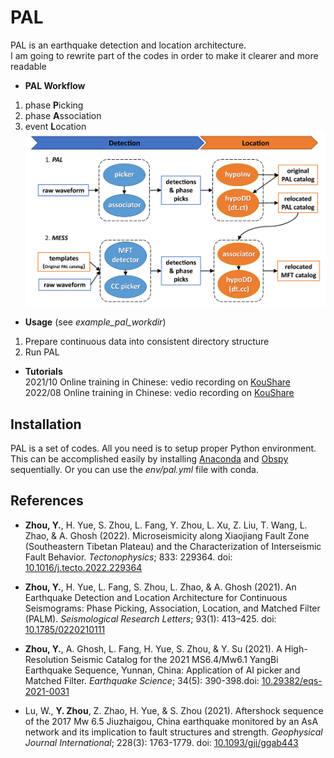# PAL

PAL is an earthquake detection and location architecture. <br>
I am going to rewrite part of the codes in order to make it clearer and more readable
  
- **PAL Workflow**
1. phase **P**icking
2. phase **A**ssociation
3. event **L**ocation
![Zhou et al., (2021)](./doc/PALM_workflow.jpg)

- **Usage** (see *example_pal_workdir*)
1. Prepare continuous data into consistent directory structure  
2. Run PAL  

- **Tutorials**  
2021/10 Online training in Chinese: vedio recording on [KouShare](https://www.koushare.com/lives/room/549779)  
2022/08 Online training in Chinese: vedio recording on [KouShare](https://www.koushare.com/video/videodetail/31656)  

## Installation

PAL is a set of codes. All you need is to setup proper Python environment. This can be accomplished easily by installing [Anaconda](https://www.anaconda.com/products/individual#Downloads) and [Obspy](https://github.com/obspy/obspy/wiki/Installation-via-Anaconda) sequentially. Or you can use the *env/pal.yml* file with conda. <br>

## References

- **Zhou, Y.**, H. Yue, S. Zhou, L. Fang, Y. Zhou, L. Xu, Z. Liu, T. Wang, L. Zhao, & A. Ghosh (2022). Microseismicity along Xiaojiang Fault Zone (Southeastern Tibetan Plateau) and the Characterization of Interseismic Fault Behavior. *Tectonophysics*; 833: 229364. doi: [10.1016/j.tecto.2022.229364](https://doi.org/10.1016/j.tecto.2022.229364)  

- **Zhou, Y.**, H. Yue, L. Fang, S. Zhou, L. Zhao, & A. Ghosh (2021). An Earthquake Detection and Location Architecture for Continuous Seismograms: Phase Picking, Association, Location, and Matched Filter (PALM). *Seismological Research Letters*; 93(1): 413–425. doi: [10.1785/0220210111](https://doi.org/10.1785/0220210111)  

- **Zhou, Y.**, A. Ghosh, L. Fang, H. Yue, S. Zhou, & Y. Su (2021). A High-Resolution Seismic Catalog for the 2021 MS6.4/Mw6.1 YangBi Earthquake Sequence, Yunnan, China: Application of AI picker and Matched Filter. *Earthquake Science*; 34(5): 390-398.doi: [10.29382/eqs-2021-0031](https://doi.org/10.29382/eqs-2021-0031)  

- Lu, W., **Y. Zhou**, Z. Zhao, H. Yue, & S. Zhou (2021). Aftershock sequence of the 2017 Mw 6.5 Jiuzhaigou, China earthquake monitored by an AsA network and its implication to fault structures and strength. *Geophysical Journal International*; 228(3): 1763-1779. doi: [10.1093/gji/ggab443](https://doi.org/10.1093/gji/ggab443)  
